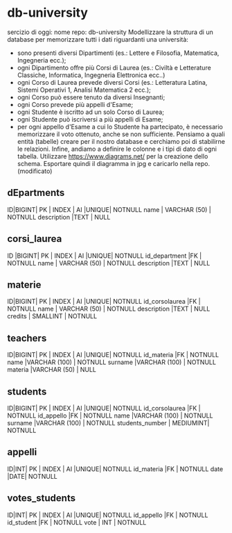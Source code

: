 # db-university

sercizio di oggi:
nome repo: db-university
Modellizzare la struttura di un database per memorizzare tutti i dati riguardanti una università:

- sono presenti diversi Dipartimenti (es.: Lettere e Filosofia, Matematica, Ingegneria ecc.);
- ogni Dipartimento offre più Corsi di Laurea (es.: Civiltà e Letterature Classiche, Informatica, Ingegneria Elettronica ecc..)
- ogni Corso di Laurea prevede diversi Corsi (es.: Letteratura Latina, Sistemi Operativi 1, Analisi Matematica 2 ecc.);
- ogni Corso può essere tenuto da diversi Insegnanti;
- ogni Corso prevede più appelli d'Esame;
- ogni Studente è iscritto ad un solo Corso di Laurea;
- ogni Studente può iscriversi a più appelli di Esame;
- per ogni appello d'Esame a cui lo Studente ha partecipato, è necessario memorizzare il voto ottenuto, anche se non sufficiente.
  Pensiamo a quali entità (tabelle) creare per il nostro database e cerchiamo poi di stabilirne le relazioni. Infine, andiamo a definire le colonne e i tipi di dato di ogni tabella.
  Utilizzare https://www.diagrams.net/ per la creazione dello schema.
  Esportare quindi il diagramma in jpg e caricarlo nella repo. (modificato)

## dEpartments

ID|BIGINT| PK | INDEX | AI |UNIQUE| NOTNULL
name | VARCHAR (50) | NOTNULL
description |TEXT | NULL

## corsi_laurea

ID |BIGINT| PK | INDEX | AI |UNIQUE| NOTNULL
id_department |FK | NOTNULL
name | VARCHAR (50) | NOTNULL
description |TEXT | NULL

## materie

ID|BIGINT| PK | INDEX | AI |UNIQUE| NOTNULL
id_corsolaurea |FK | NOTNULL
name | VARCHAR (50) | NOTNULL
description |TEXT | NULL
credits | SMALLINT | NOTNULL

## teachers

ID|BIGINT| PK | INDEX | AI |UNIQUE| NOTNULL
id_materia |FK | NOTNULL
name |VARCHAR (100) | NOTNULL
surname |VARCHAR (100) | NOTNULL
materia |VARCHAR (50) | NULL

## students

ID|BIGINT| PK | INDEX | AI |UNIQUE| NOTNULL
id_corsolaurea |FK | NOTNULL
id_appello |FK | NOTNULL
name |VARCHAR (100) | NOTNULL
surname |VARCHAR (100) | NOTNULL
students_number | MEDIUMINT| NOTNULL

## appelli

ID|INT| PK | INDEX | AI |UNIQUE| NOTNULL
id_materia |FK | NOTNULL
date |DATE| NOTNULL

## votes_students

ID|INT| PK | INDEX | AI |UNIQUE| NOTNULL
id_appello |FK | NOTNULL
id_student |FK | NOTNULL
vote | INT | NOTNULL